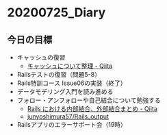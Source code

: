 # 20200725_Diary

## 今日の目標

- キャッシュの復習
  - [キャッシュについて整理 \- Qiita](https://qiita.com/anchoor/items/2dc6ab8347c940ea4648)  
- Railsテストの復習（問題5-8）
- Rails特訓コース Issue06の実装（終了）
- データモデリング入門を読み進める
- フォロー・アンフォローや自己結合について勉強する
  - [Rails における内部結合、外部結合まとめ \- Qiita](https://qiita.com/yuyasat/items/c2ad37b5a24a58ee3d30)
  - [junyoshimura57/Rails\_output](https://github.com/junyoshimura57/Rails_output)
- Railsアプリのエラーサポート会（19時）
